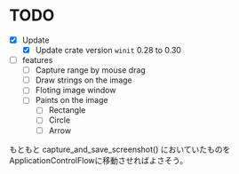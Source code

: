 # TODO
* [x] Update
  * [x] Update crate version `winit` 0.28 to 0.30
* [ ] features
  - [ ] Capture range by mouse drag
  - [ ] Draw strings on the image
  - [ ] Floting image window
  - [ ] Paints on the image
    - [ ] Rectangle
    - [ ] Circle
    - [ ] Arrow

もともと capture_and_save_screenshot() においていたものをApplicationControlFlowに移動させればよさそう。
